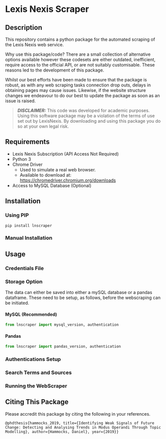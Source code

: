 # Lexis Nexis Scraper


## Description

This repository contains a python package for the automated scraping of the Lexis Nexis web service. 

Why use this package/code? There are a small collection of alternative options available however these codesets are either outdated, inefficient, require access to the official API, or are not suitably customisable. These reasons led to the development of this package.  

Whilst our best efforts have been made to ensure that the package is robust, as with any web scraping tasks connection drop outs, delays in obtaining pages may cause issues. Likewise, if the website structure changes we endeavour to do our best to update the package as soon as an issue is raised. 

> **_DISCLAIMER:_** This code was developed for academic purposes. Using this software package may be a violation of the terms of use set out by LexisNexis. By downloading and using this package you do so at your own legal risk.

## Requirements

- Lexis Nexis Subscription (API Access Not Required)
- Python 3
- Chrome Driver
  - Used to simulate a real web browser.
  - Available to download at: https://chromedriver.chromium.org/downloads
- Access to MySQL Database (Optional)

## Installation

### Using PIP

``` pip install lnscraper ```

### Manual Installation

## Usage

### Credentials File

### Storage Option

The data can either be saved into either a mySQL database or a pandas dataframe. These need to be setup, as follows, before the webscraping can be initiated. 

#### MySQL (Recommended)

```python
from lnscraper import mysql_version, authentication
```

#### Pandas

```python
from lnscraper import pandas_version, authentication
```

### Authentications Setup

### Search Terms and Sources

### Running the WebScraper


## Citing This Package
Please accredit this package by citing the following in your references. 

```
@phdthesis{hammocks_2019, title={Identifying Weak Signals of Future Change: Detecting and Analysing Trends in Modus Operandi Through Topic Modelling}, author={Hammocks, Daniel}, year={2019}}
```
